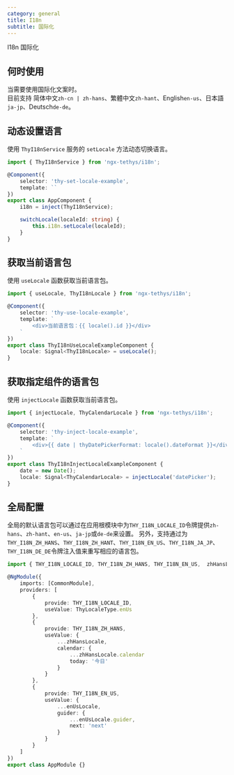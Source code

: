 ```yaml
---
category: general
title: I18n
subtitle: 国际化
---
```


<alert>I18n 国际化</alert>

## 何时使用
当需要使用国际化文案时。<br/>
目前支持 简体中文`zh-cn | zh-hans`、繁體中文`zh-hant`、English`en-us`、日本語`ja-jp`、Deutsch`de-de`。



## 动态设置语言
使用 `ThyI18nService` 服务的 `setLocale` 方法动态切换语言。
```ts
import { ThyI18nService } from 'ngx-tethys/i18n';

@Component({
    selector: 'thy-set-locale-example',
    template: ``
})
export class AppComponent {
    i18n = inject(ThyI18nService);

    switchLocale(localeId: string) {
        this.i18n.setLocale(localeId);
    }
}

```

## 获取当前语言包
使用 `useLocale` 函数获取当前语言包。
```ts
import { useLocale, ThyI18nLocale } from 'ngx-tethys/i18n';

@Component({
    selector: 'thy-use-locale-example',
    template: `
        <div>当前语言包：{{ locale().id }}</div>
    `
})
export class ThyI18nUseLocaleExampleComponent {
    locale: Signal<ThyI18nLocale> = useLocale();
}
```


## 获取指定组件的语言包
使用 `injectLocale` 函数获取当前语言包。
```ts
import { injectLocale, ThyCalendarLocale } from 'ngx-tethys/i18n';

@Component({
    selector: 'thy-inject-locale-example',
    template: `
        <div>{{ date | thyDatePickerFormat: locale().dateFormat }}</div>
    `
})
export class ThyI18nInjectLocaleExampleComponent {
    date = new Date();
    locale: Signal<ThyCalendarLocale> = injectLocale('datePicker');
}
```


## 全局配置
全局的默认语言包可以通过在应用根模块中为`THY_I18N_LOCALE_ID`令牌提供`zh-hans`、`zh-hant`、`en-us`、`ja-jp`或`de-de`来设置。
另外，支持通过为`THY_I18N_ZH_HANS`、`THY_I18N_ZH_HANT`、`THY_I18N_EN_US`、`THY_I18N_JA_JP`、`THY_I18N_DE_DE`令牌注入值来重写相应的语言包。
```ts
import { THY_I18N_LOCALE_ID, THY_I18N_ZH_HANS, THY_I18N_EN_US,  zhHansLocale, enUsLocale,  ThyLocaleType } from 'ngx-tethys/i18n';

@NgModule({
    imports: [CommonModule],
    providers: [
        {
            provide: THY_I18N_LOCALE_ID,
            useValue: ThyLocaleType.enUs
        },
        {
            provide: THY_I18N_ZH_HANS,
            useValue: {
                ...zhHansLocale,
                calendar: {
                    ...zhHansLocale.calendar
                    today: '今日'
                }
            }
        },
        {
            provide: THY_I18N_EN_US,
            useValue: {
                ...enUsLocale,
                guider: {
                    ...enUsLocale.guider,
                    next: 'next'
                }
            }
        }
    ]
})
export class AppModule {}
```



